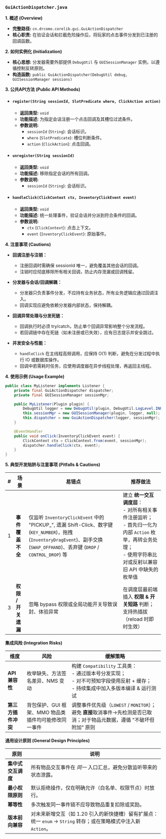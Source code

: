 ### `GuiActionDispatcher.java`

**1. 概述 (Overview)**

  * **完整路径:** `cn.drcomo.corelib.gui.GuiActionDispatcher`
  * **核心职责:** 在验证会话和拦截危险操作后，将玩家的点击事件分发到已注册的回调函数。

**2. 如何实例化 (Initialization)**

  * **核心思想:** 分发器需要外部提供 `DebugUtil` 与 `GUISessionManager` 实例，以遵循控制反转原则。
  * **构造函数:** `public GuiActionDispatcher(DebugUtil debug, GUISessionManager sessions)`

**3. 公共API方法 (Public API Methods)**

  * #### `register(String sessionId, SlotPredicate where, ClickAction action)`

      * **返回类型:** `void`
      * **功能描述:** 为指定会话注册一个点击回调及其槽位过滤条件。
      * **参数说明:**
          * `sessionId` (`String`): 会话标识。
          * `where` (`SlotPredicate`): 槽位判断条件。
          * `action` (`ClickAction`): 点击回调。

  * #### `unregister(String sessionId)`

      * **返回类型:** `void`
      * **功能描述:** 移除指定会话的所有回调。
      * **参数说明:**
          * `sessionId` (`String`): 会话标识。

  * #### `handleClick(ClickContext ctx, InventoryClickEvent event)`

      * **返回类型:** `void`
      * **功能描述:** 统一处理事件，验证会话并分派到符合条件的回调。
      * **参数说明:**
          * `ctx` (`ClickContext`): 点击上下文。
          * `event` (`InventoryClickEvent`): 原始事件。


**4. 注意事项 (Cautions)**
  * **回调注册与注销：**
    - 注册回调时需确保 sessionId 唯一，避免覆盖其他会话的回调。
    - 注销时应彻底移除所有相关回调，防止内存泄漏或回调残留。

  * **分发器与会话/回调解耦：**
    - 分发器只负责事件分发，不应持有业务状态，所有业务逻辑应通过回调注入。
    - 回调实现应避免依赖分发器内部状态，保持解耦。

 * **回调异常处理与分发死链：**
    - 回调执行时必须 try/catch，防止单个回调异常影响整个分发流程。
    - 若回调链中存在死链（如未注册或已失效），应有日志提示并安全跳过。

  * **并发安全与性能：**
    - `handleClick` 在主线程高频调用，应保持 O(1) 判断，避免在分发过程中执行 IO 或数据库操作。
    - 回调中若需耗时任务，应使用调度器在异步线程处理，再返回主线程。

**4. 使用示例 (Usage Example)**

```java
public class MyListener implements Listener {
    private final GuiActionDispatcher dispatcher;
    private final GUISessionManager sessionMgr;

    public MyListener(Plugin plugin) {
        DebugUtil logger = new DebugUtil(plugin, DebugUtil.LogLevel.INFO);
        this.sessionMgr = new GUISessionManager(plugin, logger, null);
        this.dispatcher = new GuiActionDispatcher(logger, sessionMgr);
    }

    @EventHandler
    public void onClick(InventoryClickEvent event) {
        ClickContext ctx = ClickContext.from(event, sessionMgr);
        dispatcher.handleClick(ctx, event);
    }
}
```

**5. 典型开发陷阱与注意事项 (Pitfalls & Cautions)**

| # | 场景 | 易错点 | 推荐做法 |
|---|------|--------|----------|
| 1 | **事件覆盖不全** | 仅监听 `InventoryClickEvent` 中的 "PICKUP_<something>", 遗漏 Shift-Click、数字键 (`KEY_NUMBER`)，拖拽 (`InventoryDragEvent`)、副手交换 (`SWAP_OFFHAND`)、丢弃键 (`DROP` / `CONTROL_DROP`) 等 | 建立 **统一交互调度层**：<br>- 对所有相关事件注册监听；<br>- 首先归一化为内部 `Action` 枚举，再转业务处理；<br>- 使用字符串比对或反射以兼容旧 API 中缺失的枚举值 |
| 3 | **权限 / 开关遗漏** | 忽略 bypass 权限或全局功能开关导致误封、体验异常 | 在调度层最前端插入 **权限 & 开关短路** 判断；支持热插拔（reload 时即时生效） |

**集成风险 (Integration Risks)**

| 维度 | 风险 | 缓解策略 |
|------|------|----------|
| **API 兼容性** | 枚举缺失、方法签名差异、NMS 变动 | 构建 `Compatibility` 工具类：<br>- 通过版本号分发实现；<br>- 对不可预知字段使用反射 + 缓存；<br>- 持续集成中加入多版本编译 & 运行测试 |
| **第三方插件冲突** | 背包保护、GUI 框架、MMO 物品类插件均可能修改同一事件 | 调整事件优先级（`LOWEST` / `MONITOR`）；避免 **直接**取消事件→先检测是否已取消；对于物品元数据，遵循 "不破坏但附加" 原则 |

**通用设计原则 (General Design Principles)**

| 原则 | 说明 |
|------|------|
| **集中式交互调度** | 所有物品交互事件在 _同一_ 入口汇总，避免分散监听带来的状态泄露。 |
| **最小权限原则** | 默认拒绝操作，仅在明确允许（白名单、权限节点）时放行。 |
| **幂等性** | 多次触发同一事件链不应导致物品重复扣除或奖励。 |
| **版本前向兼容** | 对未来新增交互（如 1.20 引入的新快捷槽）留有扩展点：统一 `enum` → `String` 转存；或在策略模式中注入新 `Action`。 |
